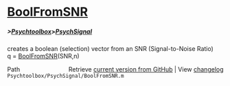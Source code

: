 # [BoolFromSNR](BoolFromSNR)
##### >[Psychtoolbox](Psychtoolbox)>[PsychSignal](PsychSignal)

creates a boolean (selection) vector from an SNR (Signal-to-Noise Ratio)  
q = [BoolFromSNR](BoolFromSNR)(SNR,n)  




<div class="code_header" style="text-align:right;">
  <span style="float:left;">Path&nbsp;&nbsp;</span> <span class="counter">Retrieve <a href=
  "https://raw.github.com/Psychtoolbox-3/Psychtoolbox-3/beta/Psychtoolbox/PsychSignal/BoolFromSNR.m">current version from GitHub</a> | View <a href=
  "https://github.com/Psychtoolbox-3/Psychtoolbox-3/commits/beta/Psychtoolbox/PsychSignal/BoolFromSNR.m">changelog</a></span>
</div>
<div class="code">
  <code>Psychtoolbox/PsychSignal/BoolFromSNR.m</code>
</div>

